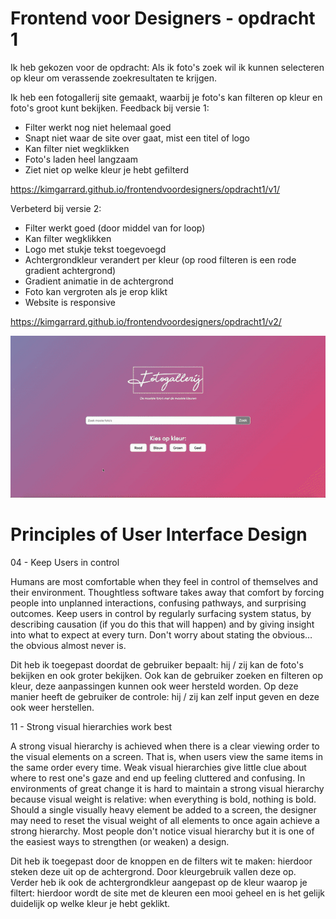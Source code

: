# Frontend voor Designers - opdracht 1
Ik heb gekozen voor de opdracht: 
Als ik foto's zoek wil ik kunnen selecteren op kleur om verassende zoekresultaten te krijgen.

Ik heb een fotogallerij site gemaakt, waarbij je foto's kan filteren op kleur en foto's groot kunt bekijken. 
Feedback bij versie 1:
- Filter werkt nog niet helemaal goed
- Snapt niet waar de site over gaat, mist een titel of logo
- Kan filter niet wegklikken
- Foto's laden heel langzaam
- Ziet niet op welke kleur je hebt gefilterd

https://kimgarrard.github.io/frontendvoordesigners/opdracht1/v1/

Verbeterd bij versie 2:
- Filter werkt goed (door middel van for loop)
- Kan filter wegklikken
- Logo met stukje tekst toegevoegd
- Achtergrondkleur verandert per kleur (op rood filteren is een rode gradient achtergrond)
- Gradient animatie in de achtergrond
- Foto kan vergroten als je erop klikt
- Website is responsive

https://kimgarrard.github.io/frontendvoordesigners/opdracht1/v2/

![](Fotogallerij.gif)

# Principles of User Interface Design
04 - Keep Users in control

Humans are most comfortable when they feel in control of themselves and their environment. Thoughtless software takes away that comfort by forcing people into unplanned interactions, confusing pathways, and surprising outcomes. Keep users in control by regularly surfacing system status, by describing causation (if you do this that will happen) and by giving insight into what to expect at every turn. Don't worry about stating the obvious…the obvious almost never is.

Dit heb ik toegepast doordat de gebruiker bepaalt: hij / zij kan de foto's bekijken en ook groter bekijken. Ook kan de gebruiker zoeken en filteren op kleur, deze aanpassingen kunnen ook weer hersteld worden. Op deze manier heeft de gebruiker de controle: hij / zij kan zelf input geven en deze ook weer herstellen. 

11 - Strong visual hierarchies work best

A strong visual hierarchy is achieved when there is a clear viewing order to the visual elements on a screen. That is, when users view the same items in the same order every time. Weak visual hierarchies give little clue about where to rest one's gaze and end up feeling cluttered and confusing. In environments of great change it is hard to maintain a strong visual hierarchy because visual weight is relative: when everything is bold, nothing is bold. Should a single visually heavy element be added to a screen, the designer may need to reset the visual weight of all elements to once again achieve a strong hierarchy. Most people don't notice visual hierarchy but it is one of the easiest ways to strengthen (or weaken) a design.

Dit heb ik toegepast door de knoppen en de filters wit te maken: hierdoor steken deze uit op de achtergrond. Door kleurgebruik vallen deze op. Verder heb ik ook de achtergrondkleur aangepast op de kleur waarop je filtert: hierdoor wordt de site met de kleuren een mooi geheel en is het gelijk duidelijk op welke kleur je hebt geklikt. 


